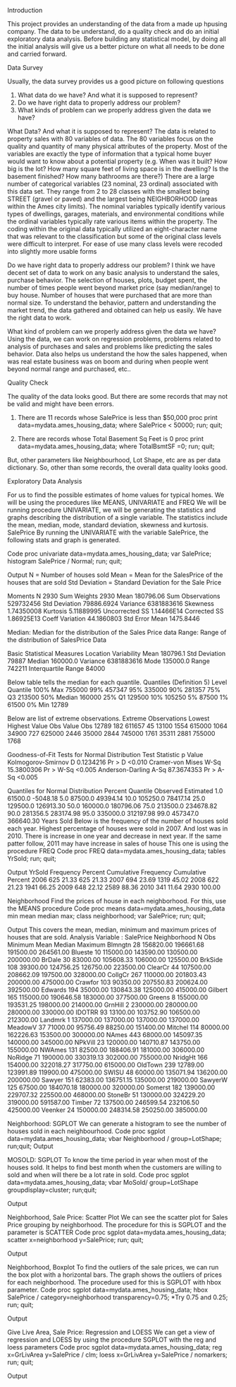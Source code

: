 Introduction

This project provides an understanding of the data from a made up hpusing company. The data to be understand, do a quality check and do an initial exploratory data analysis. Before building any statistical model, by doing all the initial analysis will give us a better picture on what all needs to be done and carried forward.

Data Survey

Usually, the data survey provides us a good picture on following questions
1.	What data do we have? And what it is supposed to represent?
2.	Do we have right data to properly address our problem?
3.	What kinds of problem can we properly address given the data we have?

What Data? And what it is supposed to represent?
The data is related to property sales with 80 variables of data. The 80 variables focus on the quality and quantity of many physical attributes of the property. Most of the variables are exactly the type of information that a typical home buyer would want to know about a potential property (e.g. When was it built? How big is the lot? How many square feet of living space is in the dwelling? Is the basement finished? How many bathrooms are there?)
There are a large number of categorical variables (23 nominal, 23 ordinal) associated with this data set. They range from 2 to 28 classes with the smallest being STREET (gravel or paved) and the largest being NEIGHBORHOOD (areas within the Ames city limits). The nominal variables typically identify various types of dwellings, garages, materials, and environmental conditions while the ordinal variables typically rate various items within the property. The coding within the original data typically utilized an eight-character name that was relevant to the classification but some of the original class levels were difficult to interpret. For ease of use many class levels were recoded into slightly more usable forms

Do we have right data to properly address our problem?
I think we have decent set of data to work on any basic analysis to understand the sales, purchase behavior. The selection of houses, plots, budget spent, the number of times people went beyond market price (say median/range) to buy house. Number of houses that were purchased that are more than normal size. To understand the behavior, pattern and understanding the market trend, the data gathered and obtained can help us easily. We have the right data to work.

What kind of problem can we properly address given the data we have?
Using the data, we can work on regression problems, problems related to analysis of purchases and sales and problems like predicting the sales behavior. Data also helps us understand the how the sales happened, when was real estate business was on boom and during when people went beyond normal range and purchased, etc.. 

Quality Check

The quality of the data looks good. But there are some records that may not be valid and might have been errors. 
1.	There are 11 records whose SalePrice is less than $50,000
proc print data=mydata.ames_housing_data;
where SalePrice < 50000;
run; quit;

2.	There are records whose Total Basement Sq Feet is 0
proc print data=mydata.ames_housing_data;
where TotalBsmtSF =0;
run; quit;

But, other parameters like Neighbourhood, Lot Shape, etc are as per data dictionary. So, other than some records, the overall data quality looks good.

Exploratory Data Analysis

For us to find the possible estimates of home values for typical homes. We will be using the procedures like MEANS, UNIVARIATE and FREQ
We will be running procedure UNIVARIATE, we will be generating the statistics and graphs describing the distribution of a single variable. The statistics include the mean, median, mode, standard deviation, skewness and kurtosis. 
SalePrice
By running the UNIVARIATE with the variable SalePrice, the following stats and graph is generated.

Code 
proc univariate data=mydata.ames_housing_data;
var SalePrice;
histogram SalePrice / Normal;
run; quit;

Output
N = Number of houses sold
Mean = Mean for the SalesPrice of the houses that are sold
Std Deviation = Standard Deviation for the Sale Price



Moments
N	2930	Sum Weights	2930
Mean	180796.06	Sum Observations	529732456
Std Deviation	79886.6924	Variance	6381883616
Skewness	1.74350008	Kurtosis	5.11889995
Uncorrected SS	1.14466E14	Corrected SS	1.86925E13
Coeff Variation	44.1860803	Std Error Mean	1475.8446

Median: Median for the distribution of the Sales Price data
Range: Range of the distribution of SalesPrice Data

Basic Statistical Measures
Location	Variability
Mean	180796.1	Std Deviation	79887
Median	160000.0	Variance	6381883616
Mode	135000.0	Range	742211
		Interquartile Range	84000

Below table tells the median for each quantile. 
Quantiles (Definition 5)
Level	Quantile
100% Max	755000
99%	457347
95%	335000
90%	281357
75% Q3	213500
50% Median	160000
25% Q1	129500
10%	105250
5%	87500
1%	61500
0% Min	12789



Below are list of extreme observations. 
Extreme Observations
Lowest	Highest
Value	Obs	Value	Obs
12789	182	611657	45
13100	1554	615000	1064
34900	727	625000	2446
35000	2844	745000	1761
35311	2881	755000	1768

 

Goodness-of-Fit Tests for Normal Distribution
Test	Statistic	p Value
Kolmogorov-Smirnov	D	0.1234216	Pr > D	<0.010
Cramer-von Mises	W-Sq	15.3800306	Pr > W-Sq	<0.005
Anderson-Darling	A-Sq	87.3674353	Pr > A-Sq	<0.005

Quantiles for Normal Distribution
Percent	Quantile
	Observed	Estimated
1.0	61500.0	-5048.18
5.0	87500.0	49394.14
10.0	105250.0	78417.14
25.0	129500.0	126913.30
50.0	160000.0	180796.06
75.0	213500.0	234678.82
90.0	281356.5	283174.98
95.0	335000.0	312197.98
99.0	457347.0	366640.30
Years Sold
Below is the frequency of the number of houses sold each year. Highest percentage of houses were sold in 2007. And lost was in 2010. There is increase in one year and decrease in next year.
If the same patter follow, 2011 may have increase in sales of house 
This one is using the procedure FREQ
Code 
proc FREQ data=mydata.ames_housing_data;
tables YrSold;
run; quit;

Output
YrSold	Frequency	Percent	Cumulative
Frequency	Cumulative
Percent
2006	625	21.33	625	21.33
2007	694	23.69	1319	45.02
2008	622	21.23	1941	66.25
2009	648	22.12	2589	88.36
2010	341	11.64	2930	100.00

Neighborhood
Find the prices of house in each neighborhood. 
For this, use the MEANS procedure
Code
proc means data=mydata.ames_housing_data min mean median max;
class neighborhood;
var SalePrice;
run; quit;

Output
This covers the mean, median, minimum and maximum prices of houses that are sold. 
Analysis Variable : SalePrice
Neighborhood	N Obs	Minimum	Mean	Median	Maximum
Blmngtn	28	156820.00	196661.68	191500.00	264561.00
Blueste	10	115000.00	143590.00	130500.00	200000.00
BrDale	30	83000.00	105608.33	106000.00	125500.00
BrkSide	108	39300.00	124756.25	126750.00	223500.00
ClearCr	44	107500.00	208662.09	197500.00	328000.00
CollgCr	267	110000.00	201803.43	200000.00	475000.00
Crawfor	103	90350.00	207550.83	200624.00	392500.00
Edwards	194	35000.00	130843.38	125000.00	415000.00
Gilbert	165	115000.00	190646.58	183000.00	377500.00
Greens	8	155000.00	193531.25	198000.00	214000.00
GrnHill	2	230000.00	280000.00	280000.00	330000.00
IDOTRR	93	13100.00	103752.90	106500.00	212300.00
Landmrk	1	137000.00	137000.00	137000.00	137000.00
MeadowV	37	71000.00	95756.49	88250.00	151400.00
Mitchel	114	80000.00	162226.63	153500.00	300000.00
NAmes	443	68000.00	145097.35	140000.00	345000.00
NPkVill	23	120000.00	140710.87	143750.00	155000.00
NWAmes	131	82500.00	188406.91	181000.00	306000.00
NoRidge	71	190000.00	330319.13	302000.00	755000.00
NridgHt	166	154000.00	322018.27	317750.00	615000.00
OldTown	239	12789.00	123991.89	119900.00	475000.00
SWISU	48	60000.00	135071.94	136200.00	200000.00
Sawyer	151	62383.00	136751.15	135000.00	219000.00
SawyerW	125	67500.00	184070.18	180000.00	320000.00
Somerst	182	139000.00	229707.32	225500.00	468000.00
StoneBr	51	130000.00	324229.20	319000.00	591587.00
Timber	72	137500.00	246599.54	232106.50	425000.00
Veenker	24	150000.00	248314.58	250250.00	385000.00

Neighborhood: SGPLOT
We can generate a histogram to see the number of houses sold in each neighbourhood.
Code
proc sgplot data=mydata.ames_housing_data;
vbar Neighborhood / group=LotShape;
run;quit;
Output
 
MOSOLD: SGPLOT
To know the time period in year when most of the houses sold. It helps to find best month when the customers are willing to sold and when will there be a lot rate in sold. 
Code
proc sgplot data=mydata.ames_housing_data;
vbar MoSold/ group=LotShape groupdisplay=cluster;
run;quit;

Output
 

Neighborhood, Sale Price: Scatter Plot
We can see the scatter plot for Sales Price grouping by neighborhood. 
The procedure for this is SGPLOT and the parameter is SCATTER
Code
proc sgplot data=mydata.ames_housing_data;
scatter x=neighborhood y=SalePrice;
run; quit;

Output

 
Neighborhood, Boxplot
To find the outliers of the sale prices, we can run the box plot with a horizontal bars. 
The graph shows the outliers of prices for each neighborhood. 
The procedure used for this is SGPLOT with hbox parameter.
Code
proc sgplot data=mydata.ames_housing_data;
hbox SalePrice / category=neighborhood transparency=0.75; *Try 0.75 and 0.25;
run; quit;

Output
 
Give Live Area, Sale Price: Regression and LOESS
We can get a view of regression and LOESS by using the procedure SGPLOT with the reg and loess parameters
Code
proc sgplot data=mydata.ames_housing_data;
reg x=GrLivArea y=SalePrice / clm;
loess x=GrLivArea y=SalePrice / nomarkers;
run; quit;

Output
 
